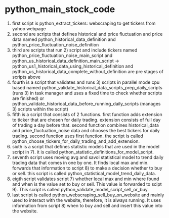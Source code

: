 # python_main_stock_code

1) first script is python_extract_tickers: webscraping to get tickers from yahoo webpage
2) second are scripts that defines historical and price fluctuation and price data named python_historical_data_definition and python_price_fluctuation_noise_definition
3) third are scripts that run 2) script and include tickers named python_price_fluctuation_noise_main_script and python_us_historical_data_definition_main_script
   -> python_us1_historical_data_using_historical_definition and python_us_historical_data_complete_without_definition are pre stages of scripts above
4) fourth is a script that validates and runs 3) scripts in parallel mode cpu based named python_validate_historical_data_scripts_prep_daily_scripts (runs 3) in task manager and uses a fixed time to check whether scripts are finished) or python_validate_historical_data_before_running_daily_scripts (manages 3) scripts within the script)
5) fifth is a script that consists of 2 functions. first function adds extension to ticker that are chosen for daily trading. extension consists of full day of trading a day before that. second function combines historical_data and price_fluctuation_noise data and chooses the best tickers for daily trading. second function uses first function. the script is called python_choose_tickers_for_daily_trading_and_add_extension.
6) sixth is a script that defines statistic models that are used in the model script in 7). it is called python_statistic_definitions_for_model_script.
7) seventh script uses moving avg and savol statistical model to trend daily trading data that comes in one by one. It finds local max and min. forwards that information to script 8) to make a decision whether to buy or sell. this script is called python_statistical_model_trend_daily_data.
8) eigth script validates script 7) whether local max and min where found and when is the value set to buy or sell. This value is forwarded to scipt 9). This script is called python_validate_model_script_sell_or_buy.
9) last script is called python_webscraping_sell_buy_on_website and mainly used to interact with the website, therefore, it is always running. It uses information from script 8) when to buy and sell and insert this value into the website.
